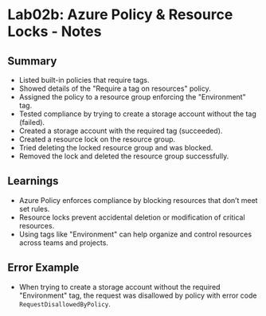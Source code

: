 # Lab02b: Azure Policy & Resource Locks - Notes

## Summary
- Listed built-in policies that require tags.
- Showed details of the "Require a tag on resources" policy.
- Assigned the policy to a resource group enforcing the "Environment" tag.
- Tested compliance by trying to create a storage account without the tag (failed).
- Created a storage account with the required tag (succeeded).
- Created a resource lock on the resource group.
- Tried deleting the locked resource group and was blocked.
- Removed the lock and deleted the resource group successfully.


## Learnings
- Azure Policy enforces compliance by blocking resources that don’t meet set rules.
- Resource locks prevent accidental deletion or modification of critical resources.
- Using tags like "Environment" can help organize and control resources across teams and projects.

## Error Example
- When trying to create a storage account without the required "Environment" tag, the request was disallowed by policy with error code `RequestDisallowedByPolicy`.